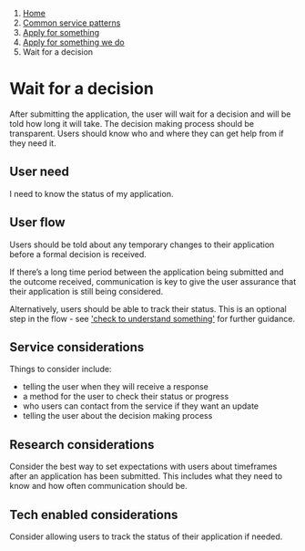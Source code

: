 1.  [Home](/)
2.	[Common service patterns](/common-service-patterns/overview)
3.  [Apply for something](/common-service-patterns/service-patterns/apply-for-something/overview)
4.  [Apply for something we do](/common-service-patterns/service-patterns/apply-for-something/apply-for-something-we-do/overview)
5.  Wait for a decision

# Wait for a decision

After submitting the application, the user will wait for a decision and will be told how long it will take. The decision making process should be transparent. Users should know who and where they can get help from if they need it. 

## User need

I need to know the status of my application. 

## User flow 

Users should be told about any temporary changes to their application before a formal decision is received. 

If there’s a long time period between the application being submitted and the outcome received, communication is key to give the user assurance that their application is still being considered.

Alternatively, users should be able to track their status. This is an optional step in the flow - see ['check to understand something'](/common-service-patterns/service-patterns/check-something/check-to-understand-something/overview) for further guidance. 

## Service considerations

Things to consider include:

* telling the user when they will receive a response
* a method for the user to check their status or progress
* who users can contact from the service if they want an update
* telling the user about the decision making process

## Research considerations 

Consider the best way to set expectations with users about timeframes after an application has been submitted. This includes what they need to know and how often communication should be.

## Tech enabled considerations

Consider allowing users to track the status of their application if needed.
